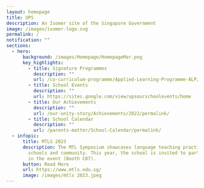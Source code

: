 ```yaml
---
layout: homepage
title: UPS
description: An Isomer site of the Singapore Government
image: /images/isomer-logo.svg
permalink: /
notification: ""
sections:
  - hero:
      background: /images/Homepage/HomepageMar.png
      key_highlights:
        - title: Signature Programmes
          description: ""
          url: /co-curriculum-programme/Applied-Learning-Programme-ALP/permalink/
        - title: School Events
          description: ""
          url: https://sites.google.com/view/upsourschoolevents/home
        - title: Our Achievements
          description: ""
          url: /our-unity-story/Achievements/2022/permalink/
        - title: School Calendar
          description: ""
          url: /parents-matter/School-Calendar/permalink/
  - infopic:
      title: MTLS 2023
      description: The MTL Symposium showcases language teaching practices from
        schools and community. This year, the school is invited to participate
        in the event (Booth C07).
      button: Read More
      url: https://www.mtls.edu.sg/
      image: /images/mtls 2023.jpeg
---
```

